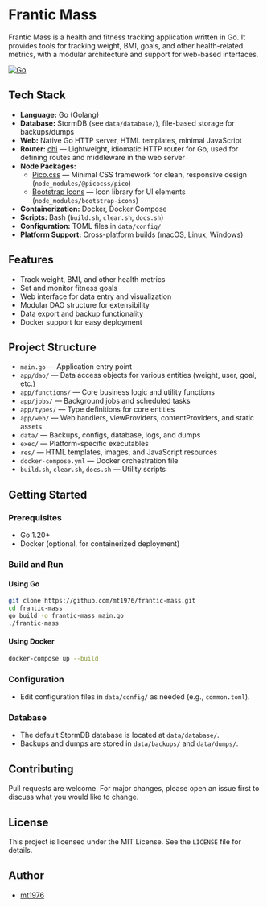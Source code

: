 # Frantic Mass

Frantic Mass is a health and fitness tracking application written in Go. It provides tools for tracking weight, BMI, goals, and other health-related metrics, with a modular architecture and support for web-based interfaces.

[![Go](https://github.com/mt1976/frantic-mass/actions/workflows/go.yml/badge.svg?branch=main)](https://github.com/mt1976/frantic-mass/actions/workflows/go.yml)

## Tech Stack
- **Language:** Go (Golang)
- **Database:** StormDB (see `data/database/`), file-based storage for backups/dumps
- **Web:** Native Go HTTP server, HTML templates, minimal JavaScript
- **Router:** [chi](https://github.com/go-chi/chi) — Lightweight, idiomatic HTTP router for Go, used for defining routes and middleware in the web server
- **Node Packages:**
  - [Pico.css](https://picocss.com/) — Minimal CSS framework for clean, responsive design (`node_modules/@picocss/pico`)
  - [Bootstrap Icons](https://icons.getbootstrap.com/) — Icon library for UI elements (`node_modules/bootstrap-icons`)
- **Containerization:** Docker, Docker Compose
- **Scripts:** Bash (`build.sh`, `clear.sh`, `docs.sh`)
- **Configuration:** TOML files in `data/config/`
- **Platform Support:** Cross-platform builds (macOS, Linux, Windows)

## Features
- Track weight, BMI, and other health metrics
- Set and monitor fitness goals
- Web interface for data entry and visualization
- Modular DAO structure for extensibility
- Data export and backup functionality
- Docker support for easy deployment

## Project Structure
- `main.go` — Application entry point
- `app/dao/` — Data access objects for various entities (weight, user, goal, etc.)
- `app/functions/` — Core business logic and utility functions
- `app/jobs/` — Background jobs and scheduled tasks
- `app/types/` — Type definitions for core entities
- `app/web/` — Web handlers, viewProviders, contentProviders, and static assets
- `data/` — Backups, configs, database, logs, and dumps
- `exec/` — Platform-specific executables
- `res/` — HTML templates, images, and JavaScript resources
- `docker-compose.yml` — Docker orchestration file
- `build.sh`, `clear.sh`, `docs.sh` — Utility scripts

## Getting Started

### Prerequisites
- Go 1.20+
- Docker (optional, for containerized deployment)

### Build and Run

#### Using Go
```bash
git clone https://github.com/mt1976/frantic-mass.git
cd frantic-mass
go build -o frantic-mass main.go
./frantic-mass
```

#### Using Docker
```bash
docker-compose up --build
```

### Configuration
- Edit configuration files in `data/config/` as needed (e.g., `common.toml`).

### Database
- The default StormDB database is located at `data/database/`.
- Backups and dumps are stored in `data/backups/` and `data/dumps/`.

## Contributing
Pull requests are welcome. For major changes, please open an issue first to discuss what you would like to change.

## License
This project is licensed under the MIT License. See the `LICENSE` file for details.

## Author
- [mt1976](https://github.com/mt1976)
